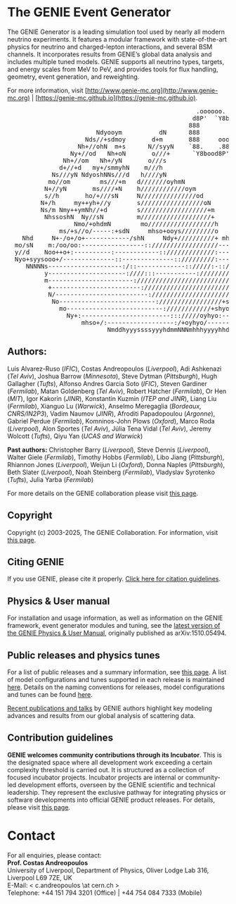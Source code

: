 # The GENIE Event Generator

The GENIE Generator is a leading simulation tool used by nearly all modern neutrino experiments. 
It features a modular framework with state-of-the-art physics for neutrino and charged-lepton interactions, 
and several BSM channels. It incorporates results from GENIE’s global data analysis and includes multiple tuned models. 
GENIE supports all neutrino types, targets, and energy scales from MeV to PeV, 
and provides tools for flux handling, geometry, event generation, and reweighting.

For more information, visit [http://www.genie-mc.org](http://www.genie-mc.org) | [https://genie-mc.github.io](https://genie-mc.github.io).

<pre>
                                                   .oooooo.    oooooooooooo ooooo      ooo ooooo oooooooooooo  
                                                  d8P'  `Y8b   `888'     `8 `888b.     `8' `888' `888'     `8  
                                                 888            888          8 `88b.    8   888   888           
                        Ndyooym          dN      888            888oooo8     8   `88b.  8   888   888oooo8     
                     Nds//+sdmoy       d+m       888     ooooo  888    "     8     `88b.8   888   888    "      
                   Nh+//ohN  m+s      N//syyN    `88.    .88'   888       o  8       `888   888   888       o  
                 Ny+//od   Nh+oN       o///+      `Y8bood8P'   o888ooooood8 o8o        `8  o888o o888ooooood8  
               Nh+//om   Nh+/yN       o///s                                                                    
              d+//+d   my+/smmyhN    m///h                                         MONTE CARLO EVENT GENERATOR    
            Ns///yN NdyoshNNs///d   h////yN                                                                    
           mo//om        ms///+m   d///////oyhmN                                                               
          N+//yN       ms////+N    h////////////oym                                                         
          s//h       ho/+///sN     N///////////////od                                                          
         N+/h     my++yh+//y       s/////////////////oN                                                        
         Ns/m Nmy++ymNh//+d        s//////////////////+m                                                       
          NhssoshN  Ny//sN         m///////////////////+                                                       
                  Nmo/+ohdmN        mo//////////////////h            NmmN                                      
              ms/+s//o/-----:+sdN     mhso+ooys/////////o      mhs+/------/ohN                                 
    Nhd     N+-/o+/o+------------/shN     Ndy+//////////+ mhs+:---------------om                               
  mo/sN    m:/oo/oo:-----------------:://////////////////-----------------------y                              
  y//d    Noo++o+:----------:------------:://///////////:-------:/+osyso/:-------h                             
  Nyo+syysooo+/--------------::--------------:://///////:----::////+ossyso/------:                             
     NNNNNs--------------------:/::-------------:://///:-:://////////oosyo+:------                             
          y---------------------:////:::-----------:////////////////+o++++/:-----/                             
          m-----------------------://////////////////////////////+so/--:---------y                             
           +------------------------://////////////////////////+yy:---+oh/--:y+-/N                             
           N/-------------------------://////////////////////ohy/-------yy--os-/m                              
            No--------------------------://///////////////+shs/---------/d++/-oN                               
              mo--------------------------:////////////+shyo:------------sy/sm                                 
                Ny+:------------------------::://///oyhyo:--------------/sd                                    
                    mhso+/:------------------:/+oyhyo/----------:/+syhm                                        
                           NmddhyyyssssyyyhdmmNNNmhhhyyyyhhddmN                                                
</pre>

## Authors:

Luis Alvarez-Ruso (*IFIC*), Costas Andreopoulos (*Liverpool*), Adi Ashkenazi (*Tel Aviv*), Joshua Barrow (*Minnesota*), Steve Dytman (*Pittsburgh*), Hugh Gallagher (*Tufts*), Alfonso Andres Garcia Soto (*IFIC*), Steven Gardiner (*Fermilab*), Matan Goldenberg (*Tel Aviv*), Robert Hatcher (*Fermilab*), Or Hen (*MIT*), Igor Kakorin (*JINR*), Konstantin Kuzmin (*ITEP and JINR*), Liang Liu (*Fermilab*), Xianguo Lu (*Warwick*), Anselmo Meregaglia (*Bordeaux, CNRS/IN2P3*), Vadim Naumov (*JINR*), Afroditi Papadopoulou (*Argonne*), Gabriel Perdue (*Fermilab*), Komninos-John Plows (*Oxford*), Marco Roda (*Liverpool*), Alon Sportes (*Tel Aviv*), Júlia Tena Vidal (*Tel Aviv*), Jeremy Wolcott (*Tufts*), Qiyu Yan (*UCAS and Warwick*)

**Past authors:** Christopher Barry (*Liverpool*), Steve Dennis (*Liverpool*), Walter Giele (*Fermilab*), Timothy Hobbs (*Fermilab*), Libo Jiang (*Pittsburgh*), Rhiannon Jones (*Liverpool*), Weijun Li (*Oxford*), Donna Naples (*Pittsburgh*), Beth Slater (*Liverpool*), Noah Steinberg (*Fermilab*), Vladyslav Syrotenko (*Tufts*), Julia Yarba (*Fermilab*) 

For more details on the GENIE collaboration please visit [this page](https://genie-mc.github.io/collaboration.html).

## Copyright

Copyright (c) 2003-2025, The GENIE Collaboration. For information, visit [this page](https://genie-mc.github.io/copyright.html).

## Citing GENIE

If you use GENIE, please cite it properly. [Click here for citation guidelines](https://genie-mc.github.io/citing.html).

## Physics & User manual

For installation and usage information, as well as information on the GENIE framework, event generator modules and tuning, 
see the [latest version of the GENIE Physics & User Manual](https://www.overleaf.com/read/rqmbqzzvsvmb#5ab475), originally published as arXiv:1510.05494.

## Public releases and physics tunes

For a list of public releases and a summary information, see [this page](https://genie-mc.github.io/releases.html).
A list of model configurations and tunes supported in each release is maintained [here](https://genie-mc.github.io/tunes.html).
Details on the naming conventions for releases, model configurations and tunes can be found [here](https://genie-mc.github.io/naming_conventions.html).

[Recent publications and talks](https://genie-mc.github.io/pub.html) 
by GENIE authors highlight key modeling advances and results from our global analysis of scattering data.

## Contribution guidelines

**GENIE welcomes community contributions through its Incubator**. This is the designated space where all development work exceeding a certain complexity threshold is carried out. It is structured as a collection of focused incubator projects. Incubator projects are internal or community-led development efforts, overseen by the GENIE scientific and technical leadership. They represent the exclusive pathway for integrating physics or software developments into official GENIE product releases. For details, please visit [this page](https://genie-mc.github.io/incubator.html).

# Contact

For all enquiries, please contact: <br />
**Prof. Costas Andreopoulos** <br />
University of Liverpool, Department of Physics, Oliver Lodge Lab 316,  Liverpool L69 7ZE, UK  <br />
E-Mail: < c.andreopoulos \at cern.ch > <br />
Telephone: +44 151 794 3201 (Office) | +44 754 084 7333 (Mobile)

